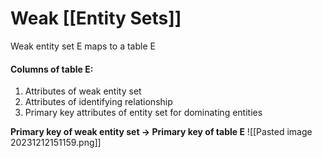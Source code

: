 # Weak [[Entity Sets]]
Weak entity set E maps to a table E

#### Columns of table E:
1. Attributes of weak entity set
2. Attributes of identifying relationship
3. Primary key attributes of entity set for dominating entities

**Primary key of weak entity set → Primary key of table E**
![[Pasted image 20231212151159.png]]